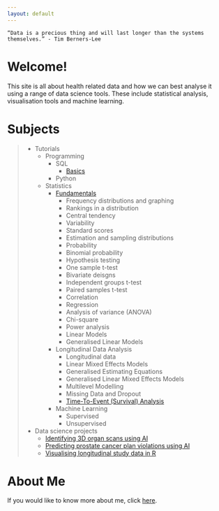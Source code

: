 ```yaml
---
layout: default
---
```


```
“Data is a precious thing and will last longer than the systems themselves.” - Tim Berners-Lee
```

# Welcome!

This site is all about health related data and how we can best analyse it using a range of data science tools. These include statistical analysis, visualisation tools and machine learning.



# Subjects

> - Tutorials
>   - Programming
>   	- SQL
>   	  - [Basics](programming-sql-basics.md)
>   	- Python
>   - Statistics
>     - [Fundamentals](statistics-fundamentals.md)
>       - Frequency distributions and graphing
>       - Rankings in a distribution
>       - Central tendency
>       - Variability
>       - Standard scores
>       - Estimation and sampling distributions
>       - Probability
>       - Binomial probability
>       - Hypothesis testing
>       - One sample t-test
>       - Bivariate deisgns
>       - Independent groups t-test
>       - Paired samples t-test
>       - Correlation
>       - Regression
>       - Analysis of variance (ANOVA)
>       - Chi-square 
>       - Power analysis
>       - Linear Models
>       - Generalised Linear Models
>     - Longitudinal Data Analysis
>       - Longitudinal data
>       - Linear Mixed Effects Models
>       - Generalised Estimating Equations
>       - Generalised Linear Mixed Effects Models
>       - Multilevel Modelling
>       - Missing Data and Dropout
>       - [Time-To-Event (Survival) Analysis](statistics-lda-survival.md)
>     - Machine Learning
>       - Supervised
>       - Unsupervised
> - Data science projects
>   - [Identifying 3D organ scans using AI](https://github.com/philliphungerford/dissertation)
>   - [Predicting prostate cancer plan violations using AI](https://github.com/philliphungerford/dissertation)
>   - [Visualising longitudinal study data in R](https://github.com/philliphungerford/ndarc-point-dashboard)



# About Me

If you would like to know more about me, click [here](about.md).
